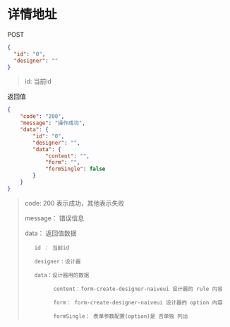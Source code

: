 
# 详情地址
POST
```json
{
  "id": "0",
  "designer": ""
}
```
> id: 当前id

返回值
```json lines
{
    "code": "200",
    "message": "操作成功",
    "data": {
        "id": "0",
        "designer": "",
        "data": {
            "content": "",
            "form": "",
            "formSingle": false
        }
    }
}
```

> code: 200 表示成功，其他表示失败
> 
> message： 错误信息
> 
> data： 返回值数据
> 
>        id ： 当前id
> 
>        designer：设计器
> 
>        data：设计器用的数据
> 
>              content：form-create-designer-naiveui 设计器的 rule 内容
> 
>              form： form-create-designer-naiveui 设计器的 option 内容
> 
>              formSingle： 表单参数配置(option)是 否单独 列出
